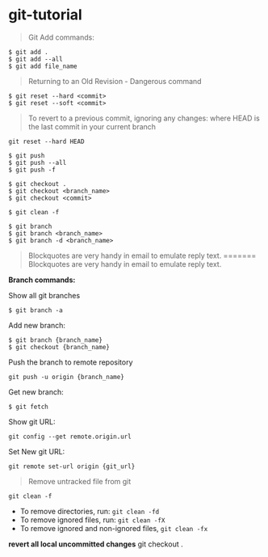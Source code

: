 # git-tutorial

>Git Add commands:
```
$ git add .
$ git add --all
$ git add file_name
```

>Returning to an Old Revision - Dangerous command
```
$ git reset --hard <commit>
$ git reset --soft <commit>
```

>To revert to a previous commit, ignoring any changes: where HEAD is the last commit in your current branch

```
git reset --hard HEAD
```


```
$ git push
$ git push --all
$ git push -f
```

```
$ git checkout .
$ git checkout <branch_name>
$ git checkout <commit>
```

```
$ git clean -f
```


```
$ git branch
$ git branch <branch_name>
$ git branch -d <branch_name>
```

> Blockquotes are very handy in email to emulate reply text.
=======
> Blockquotes are very handy in email to emulate reply text.

__Branch commands:__

Show all git branches
```
$ git branch -a
```
Add new branch:
```
$ git branch {branch_name}
$ git checkout {branch_name}
```
Push the branch to remote repository
```
git push -u origin {branch_name}
```

Get new branch:
```
$ git fetch
```

Show git URL:
```
git config --get remote.origin.url
```

Set New git URL:
```
git remote set-url origin {git_url}
```

> Remove untracked file from git
```
git clean -f
```
* To remove directories, run:  ```git clean -fd```
* To remove ignored files, run: ```git clean -fX```
* To remove ignored and non-ignored files, `git clean -fx`

__revert all local uncommitted changes__
git checkout .
